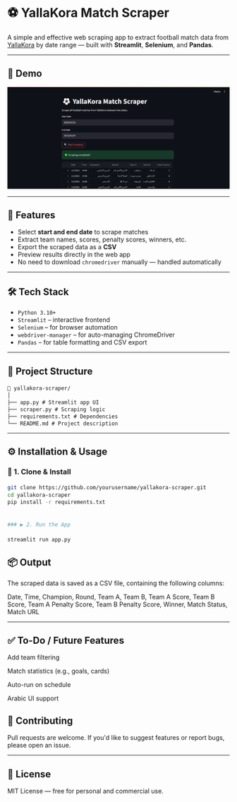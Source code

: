# ⚽ YallaKora Match Scraper

A simple and effective web scraping app to extract football match data from [YallaKora](https://www.yallakora.com/match-center) by date range — built with **Streamlit**, **Selenium**, and **Pandas**.

---

## 📸 Demo

![App Screenshot](Screenshot.png) <!-- Replace with your actual screenshot if available -->

---

## 🚀 Features

- Select **start and end date** to scrape matches
- Extract team names, scores, penalty scores, winners, etc.
- Export the scraped data as a **CSV**
- Preview results directly in the web app
- No need to download `chromedriver` manually — handled automatically

---

## 🛠 Tech Stack

- `Python 3.10+`
- `Streamlit` – interactive frontend
- `Selenium` – for browser automation
- `webdriver-manager` – for auto-managing ChromeDriver
- `Pandas` – for table formatting and CSV export

---

## 📂 Project Structure

```
📁 yallakora-scraper/
│
├── app.py # Streamlit app UI
├── scraper.py # Scraping logic
├── requirements.txt # Dependencies
└── README.md # Project description
```

---

## ⚙️ Installation & Usage

### 🔧 1. Clone & Install

```bash
git clone https://github.com/yourusername/yallakora-scraper.git
cd yallakora-scraper
pip install -r requirements.txt


### ▶️ 2. Run the App

streamlit run app.py
```
## 📦 Output
The scraped data is saved as a CSV file, containing the following columns:

Date, Time, Champion, Round, Team A, Team B,
Team A Score, Team B Score, Team A Penalty Score,
Team B Penalty Score, Winner, Match Status, Match URL

---

## ✅ To-Do / Future Features

 Add team filtering

 Match statistics (e.g., goals, cards)

 Auto-run on schedule

 Arabic UI support

## 🤝 Contributing
Pull requests are welcome. If you'd like to suggest features or report bugs, please open an issue.

---

## 📄 License
MIT License — free for personal and commercial use.
